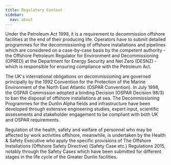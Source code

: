 ```yaml
---
title: Regulatory Context
sidebar:
  nav: about
---
```


Under the Petroleum Act 1998, it is a requirement to decommission
offshore facilities at the end of their producing life. Operators have
to submit detailed programmes for the decommissioning of offshore
installations and pipelines which are considered on a case-by-case basis
by the competent authority - the Offshore Petroleum Regulator for
Environment and Decommissioning (OPRED) at the Department for Energy
Security and Net Zero (DESNZ) - which is responsible for ensuring
compliance with the Petroleum Act.

The UK's international obligations on decommissioning are governed
principally by the 1992 Convention for the Protection of the Marine
Environment of the North East Atlantic (OSPAR Convention). In July 1998,
the OSPAR Commission adopted a binding Decision (OSPAR Decision 98/3) to
ban the disposal of offshore installations at sea. The Decommissioning
Programmes for the Dunlin Alpha fields and infrastructure have been
developed through extensive engineering studies, expert input,
scientific assessments and stakeholder engagement to be compliant with
both UK and OSPAR requirements.

Regulation of the health, safety and welfare of personnel who may be
affected by work activities offshore, meanwhile, is undertaken by the
Health & Safety Executive who apply the specific provisions of The
Offshore Installations (Offshore Safety Directive) (Safety Case etc.)
Regulations 2015, notably through the Safety Cases which have been
submitted for different stages in the life cycle of the Greater Dunlin
facilities.
